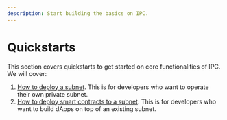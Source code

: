 ```yaml
---
description: Start building the basics on IPC.
---
```


# Quickstarts

This section covers quickstarts to get started on core functionalities of IPC. We will cover:

1. [How to deploy a subnet](deploy-a-subnet.md). This is for developers who want to operate their own private subnet.&#x20;
2. [How to deploy smart contracts to a subnet](deploy-smart-contracts-to-a-subnet.md). This is for developers who want to build dApps on top of an existing subnet.&#x20;
